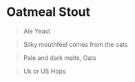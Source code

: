 # Oatmeal Stout

> Ale Yeast

> Silky mouthfeel comes from the oats

> Pale and dark malts, Oats

> Uk or US Hops